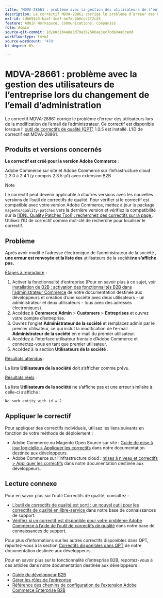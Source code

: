 ```yaml
---
title: 'MDVA-28661 : problème avec la gestion des utilisateurs de l’entreprise lors du changement de l’email d’administration'
description: Le correctif MDVA-28861 corrige le problème d’erreur des utilisateurs lors de la modification de l’email de l’administrateur. Ce correctif est disponible lorsque l’[outil de correctifs de qualité (QPT)](/help/announcements/adobe-commerce-announcements/magento-quality-patches-released-new-tool-to-self-serve-quality-patches.md) 1.0.5 est installé. L’ID de correctif est MDVA-28861.
exl-id: 2d6691e5-baaf-4cef-ae7e-2b6ccc7f2cd3
feature: Admin Workspace, Communications, Companies
role: Admin
source-git-commit: 1d2e0c1b4a8e3d79a362500ee3ec7bde84a6ce0d
workflow-type: tm+mt
source-wordcount: '478'
ht-degree: 0%

---
```


# MDVA-28661 : problème avec la gestion des utilisateurs de l’entreprise lors du changement de l’email d’administration

Le correctif MDVA-28861 corrige le problème d’erreur des utilisateurs lors de la modification de l’email de l’administrateur. Ce correctif est disponible lorsque l’ [outil de correctifs de qualité (QPT)](/help/announcements/adobe-commerce-announcements/magento-quality-patches-released-new-tool-to-self-serve-quality-patches.md) 1.0.5 est installé. L’ID de correctif est MDVA-28861.

## Produits et versions concernés

**Le correctif est créé pour la version Adobe Commerce :**

Adobe Commerce sur site et Adobe Commerce sur l’infrastructure cloud 2.3.0 à 2.4.1 (y compris 2.3.5-p1) avec extension B2B

>[!NOTE]
>
>Le correctif peut devenir applicable à d’autres versions avec les nouvelles versions de l’outil de correctifs de qualité. Pour vérifier si le correctif est compatible avec votre version Adobe Commerce, mettez à jour le package `magento/quality-patches` vers la dernière version et vérifiez la compatibilité sur la [[!DNL Quality Patches Tool] : recherchez des correctifs sur la page ](https://devdocs.magento.com/quality-patches/tool.html#patch-grid). Utilisez l’ID de correctif comme mot-clé de recherche pour localiser le correctif.

## Problème

Après avoir modifié l’adresse électronique de l’administrateur de la société **, une erreur est renvoyée et la liste des** utilisateurs de la société&#x200B;**ne s’affiche pas.**

<u>Étapes à reproduire</u> :

1. Activer la fonctionnalité d’entreprise (Pour en savoir plus à ce sujet, voir [Installation de B2B : activation des fonctionnalités B2B dans l’administrateur Commerce](https://devdocs.magento.com/extensions/b2b/#enable-b2b-features-in-magento-admin) de notre documentation destinée aux développeurs et création d’une société avec deux utilisateurs - un administrateur et deux utilisateurs - tous avec des adresses électroniques).
1. Accédez à **Commerce Admin** > **Customers** > **Entreprises** et ouvrez votre compte d’entreprise.
1. Ouvrez l’onglet **Administrateur de la société** et remplacez admin par le premier utilisateur, ce qui inclut la modification de l’e-mail **Administrateur de la société** en e-mail du premier utilisateur.
1. Accédez à l’interface utilisateur frontale d’Adobe Commerce et connectez-vous en tant que premier utilisateur.
1. Accédez à la section **Utilisateurs de la société** .

<u>Résultats attendus</u> :

La liste **Utilisateurs de la société** doit s’afficher comme prévu.

<u>Résultats réels</u> :

La liste **Utilisateurs de la société** ne s’affiche pas et une erreur similaire à celle-ci s’affiche :

```bash
No such entity with id = 2
```

## Appliquer le correctif

Pour appliquer des correctifs individuels, utilisez les liens suivants en fonction de votre méthode de déploiement :

* Adobe Commerce ou Magento Open Source sur site : [Guide de mise à jour logicielle > Appliquer les correctifs](https://devdocs.magento.com/guides/v2.4/comp-mgr/patching/mqp.html) dans notre documentation destinée aux développeurs.
* Adobe Commerce sur l’infrastructure cloud : [mises à niveau et correctifs > Appliquer les correctifs](https://devdocs.magento.com/cloud/project/project-patch.html) dans notre documentation destinée aux développeurs.

## Lecture connexe

Pour en savoir plus sur l’outil Correctifs de qualité, consultez :

* [ L’outil de correctifs de qualité est sorti : un nouvel outil pour les correctifs de qualité en libre-service ](/help/announcements/adobe-commerce-announcements/magento-quality-patches-released-new-tool-to-self-serve-quality-patches.md) dans notre base de connaissances de support.
* [Vérifiez si un correctif est disponible pour votre problème Adobe Commerce à l’aide de l’outil de correctifs de qualité](/help/support-tools/patches-available-in-qpt-tool/check-patch-for-magento-issue-with-magento-quality-patches.md) dans notre base de connaissances de support.

Pour plus d’informations sur les autres correctifs disponibles dans QPT, reportez-vous à la section [Correctifs disponibles dans QPT](https://devdocs.magento.com/quality-patches/tool.html#patch-grid) de notre documentation destinée aux développeurs.

Pour en savoir plus sur la fonctionnalité d’entreprise B2B, reportez-vous à ces articles dans notre documentation destinée aux développeurs :

* [Guide du développeur B2B](https://devdocs.magento.com/guides/v2.4/b2b/bk-b2b.html)
* [Gérer les rôles de l’entreprise](https://devdocs.magento.com/guides/v2.4/b2b/roles.html)
* [Référence des chemins de configuration de l’extension Adobe Commerce Enterprise B2B](https://devdocs.magento.com/guides/v2.4/config-guide/prod/config-reference-b2b.html)

